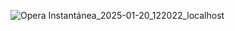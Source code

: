 
![Opera Instantánea_2025-01-20_122022_localhost](https://github.com/user-attachments/assets/60c205b8-51a9-4027-9778-8f36f9a62f0d)
